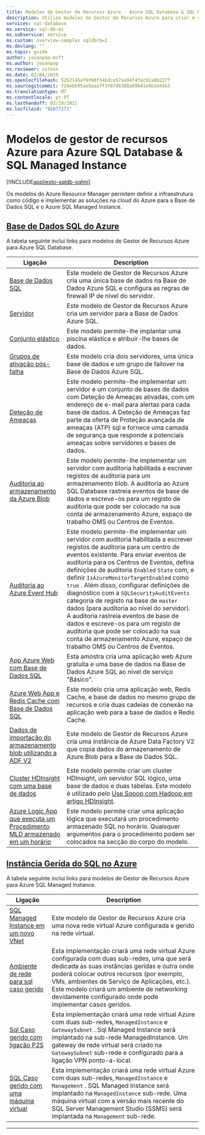 ```yaml
---
title: Modelos de Gestor de Recursos Azure - Azure SQL Database & SQL Managed Instance
description: Utilize modelos de Gestor de Recursos Azure para criar e configurar a Base de Dados Azure SQL e a Azure SQL Managed Instance.
services: sql-database
ms.service: sql-db-mi
ms.subservice: service
ms.custom: overview-samples sqldbrb=2
ms.devlang: ''
ms.topic: guide
author: jovanpop-msft
ms.author: jovanpop
ms.reviewer: sstein
ms.date: 02/04/2019
ms.openlocfilehash: 5202145af6f60f34bdce57aa94f4fec92a8b227f
ms.sourcegitcommit: f28ebb95ae9aaaff3f87d8388a09b41e0b3445b5
ms.translationtype: MT
ms.contentlocale: pt-PT
ms.lasthandoff: 03/29/2021
ms.locfileid: "92677271"
---
```

# <a name="azure-resource-manager-templates-for-azure-sql-database--sql-managed-instance"></a>Modelos de gestor de recursos Azure para Azure SQL Database & SQL Managed Instance
[!INCLUDE[appliesto-sqldb-sqlmi](../includes/appliesto-sqldb-sqlmi.md)]

Os modelos do Azure Resource Manager permitem definir a infraestrutura como código e implementar as soluções na cloud do Azure para a Base de Dados SQL e o Azure SQL Managed Instance.

## <a name="azure-sql-database"></a>[Base de Dados SQL do Azure](#tab/single-database)

A tabela seguinte inclui links para modelos de Gestor de Recursos Azure para Azure SQL Database.

|Ligação |Description|
|---|---|
| [Base de Dados SQL](https://github.com/Azure/azure-quickstart-templates/tree/master/201-sql-database-transparent-encryption-create) | Este modelo de Gestor de Recursos Azure cria uma única base de dados na Base de Dados Azure SQL e configura as regras de firewall IP de nível do servidor. |
| [Servidor](https://github.com/Azure/azure-quickstart-templates/tree/master/101-sql-logical-server) | Este modelo de Gestor de Recursos Azure cria um servidor para a Base de Dados Azure SQL. |
| [Conjunto elástico](https://github.com/Azure/azure-quickstart-templates/tree/master/101-sql-elastic-pool-create) | Este modelo permite-lhe implantar uma piscina elástica e atribuir-lhe bases de dados. |
| [Grupos de ativação pós-falha](https://github.com/Azure/azure-quickstart-templates/tree/master/101-sql-with-failover-group) | Este modelo cria dois servidores, uma única base de dados e um grupo de failover na Base de Dados Azure SQL.|
| [Deteção de Ameaças](https://github.com/Azure/azure-quickstart-templates/tree/master/201-sql-threat-detection-db-policy-multiple-databases) | Este modelo permite-lhe implementar um servidor e um conjunto de bases de dados com Deteção de Ameaças ativadas, com um endereço de e-mail para alertas para cada base de dados. A Deteção de Ameaças faz parte da oferta de Proteção avançada de ameaças (ATP) sql e fornece uma camada de segurança que responde a potenciais ameaças sobre servidores e bases de dados.|
| [Auditoria ao armazenamento da Azure Blob](https://github.com/Azure/azure-quickstart-templates/tree/master/201-sql-auditing-server-policy-to-blob-storage) | Este modelo permite-lhe implementar um servidor com auditoria habilitada a escrever registos de auditoria para um armazenamento blob. A auditoria ao Azure SQL Database rastreia eventos de base de dados e escreve-os para um registo de auditoria que pode ser colocado na sua conta de armazenamento Azure, espaço de trabalho OMS ou Centros de Eventos.|
| [Auditoria ao Azure Event Hub](https://github.com/Azure/azure-quickstart-templates/tree/master/201-sql-auditing-server-policy-to-eventhub) | Este modelo permite-lhe implementar um servidor com auditoria habilitada a escrever registos de auditoria para um centro de eventos existente. Para enviar eventos de auditoria para os Centros de Eventos, defina definições de auditoria `Enabled` `State` com, e definir `IsAzureMonitorTargetEnabled` como `true` . Além disso, configurar definições de diagnóstico com a `SQLSecurityAuditEvents` categoria de registo na base de `master` dados (para auditoria ao nível do servidor). A auditoria rastreia eventos de base de dados e escreve-os para um registo de auditoria que pode ser colocado na sua conta de armazenamento Azure, espaço de trabalho OMS ou Centros de Eventos.|
| [App Azure Web com Base de Dados SQL](https://github.com/Azure/azure-quickstart-templates/tree/master/201-web-app-sql-database) | Esta amostra cria uma aplicação web Azure gratuita e uma base de dados na Base de Dados Azure SQL ao nível de serviço "Básico".|
| [Azure Web App e Redis Cache com Base de Dados SQL](https://github.com/Azure/azure-quickstart-templates/tree/master/201-web-app-redis-cache-sql-database) | Este modelo cria uma aplicação web, Redis Cache, e base de dados no mesmo grupo de recursos e cria duas cadeias de conexão na aplicação web para a base de dados e Redis Cache.|
| [Dados de importação do armazenamento blob utilizando a ADF V2](https://github.com/Azure/azure-quickstart-templates/tree/master/101-data-factory-v2-blob-to-sql-copy) | Este modelo de Gestor de Recursos Azure cria uma instância de Azure Data Factory V2 que copia dados do armazenamento de Azure Blob para a Base de Dados SQL.|
| [Cluster HDInsight com uma base de dados](https://github.com/Azure/azure-quickstart-templates/tree/master/101-hdinsight-linux-with-sql-database) | Este modelo permite criar um cluster HDInsight, um servidor SQL lógico, uma base de dados e duas tabelas. Este modelo é utilizado pelo [Use Sqoop com Hadoop em artigo HDInsight](../../hdinsight/hadoop/hdinsight-use-sqoop.md). |
| [Azure Logic App que executa um Procedimento MLD armazenado em um horário](https://github.com/Azure/azure-quickstart-templates/tree/master/101-logic-app-sql-proc) | Este modelo permite criar uma aplicação lógica que executará um procedimento armazenado SQL no horário. Quaisquer argumentos para o procedimento podem ser colocados na secção do corpo do modelo.|

## <a name="azure-sql-managed-instance"></a>[Instância Gerida do SQL no Azure](#tab/managed-instance)

A tabela seguinte inclui links para modelos de Gestor de Recursos Azure para Azure SQL Managed Instance.

|Ligação|Description|
|---|---|
| [SQL Managed Instance em um novo VNet](https://github.com/Azure/azure-quickstart-templates/tree/master/101-sqlmi-new-vnet) | Este modelo de Gestor de Recursos Azure cria uma nova rede virtual Azure configurada e gerido na rede virtual. |
| [Ambiente de rede para sql caso gerido](https://github.com/Azure/azure-quickstart-templates/tree/master/101-sql-managed-instance-azure-environment) | Esta implementação criará uma rede virtual Azure configurada com duas sub-redes, uma que será dedicada às suas instâncias geridas e outra onde poderá colocar outros recursos (por exemplo, VMs, ambientes de Serviço de Aplicações, etc.). Este modelo criará um ambiente de networking devidamente configurado onde pode implementar casos geridos. |
| [Sql Caso gerido com ligação P2S](https://github.com/Azure/azure-quickstart-templates/tree/master/201-sqlmi-new-vnet-w-point-to-site-vpn) | Esta implementação criará uma rede virtual Azure com duas sub-redes, `ManagedInstance` e `GatewaySubnet` . Sql Managed Instance será implantado na sub-rede ManagedInstance. Um gateway de rede virtual será criado na `GatewaySubnet` sub-rede e configurado para a ligação VPN ponto-a-local. |
| [SQL Caso gerido com uma máquina virtual](https://github.com/Azure/azure-quickstart-templates/tree/master/201-sqlmi-new-vnet-w-jumpbox) | Esta implementação criará uma rede virtual Azure com duas sub-redes, `ManagedInstance` e `Management` . SQL Managed Instance será implantado na `ManagedInstance` sub-rede. Uma máquina virtual com a versão mais recente do SQL Server Management Studio (SSMS) será implantada na `Management` sub-rede. |

---